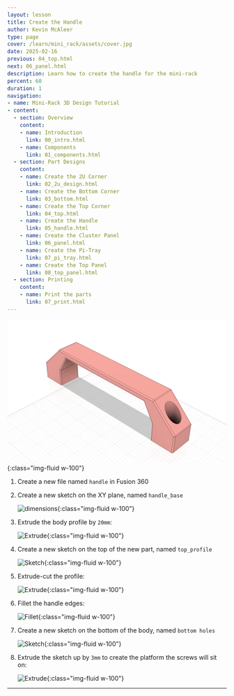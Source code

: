 ```yaml
---
layout: lesson
title: Create the Handle
author: Kevin McAleer
type: page
cover: /learn/mini_rack/assets/cover.jpg
date: 2025-02-16
previous: 04_top.html
next: 06_panel.html
description: Learn how to create the handle for the mini-rack
percent: 60
duration: 1
navigation:
- name: Mini-Rack 3D Design Tutorial
- content:
  - section: Overview
    content:
    - name: Introduction
      link: 00_intro.html
    - name: Components
      link: 01_components.html
  - section: Part Designs
    content:
    - name: Create the 2U Corner
      link: 02_2u_design.html
    - name: Create the Bottom Corner
      link: 03_bottom.html
    - name: Create the Top Corner
      link: 04_top.html
    - name: Create the Handle
      link: 05_handle.html
    - name: Create the Cluster Panel
      link: 06_panel.html
    - name: Create the Pi-Tray
      link: 07_pi_tray.html
    - name: Create the Top Panel
      link: 08_top_panel.html
  - section: Printing
    content:
    - name: Print the parts
      link: 07_print.html
---
```



![Handle Design](assets/handle_design.png){:class="img-fluid w-100"}

1. Create a new file named `handle` in Fusion 360

1. Create a new sketch on the XY plane, named `handle_base`

    ![dimensions](/learn/mini_rack/assets/handle_01_sketch.png){:class="img-fluid w-100"}

1. Extrude the body profile by `20mm`:

    ![Extrude](/learn/mini_rack/assets/handle_02_extrude.png){:class="img-fluid w-100"}

1. Create a new sketch on the top of the new part, named `top_profile`

    ![Sketch](/learn/mini_rack/assets/handle_03_sketch.png){:class="img-fluid w-100"}

1. Extrude-cut the profile:

    ![Extrude](/learn/mini_rack/assets/handle_04_extrude.png){:class="img-fluid w-100"}

1. Fillet the handle edges:

    ![Fillet](/learn/mini_rack/assets/handle_05_fillet.png){:class="img-fluid w-100"}

1. Create a new sketch on the bottom of the body, named `bottom holes`

    ![Sketch](/learn/mini_rack/assets/handle_06_sketch.png){:class="img-fluid w-100"}

1. Extrude the sketch up by `3mm` to create the platform the screws will sit on:

    ![Extrude](/learn/mini_rack/assets/handle_07_extrude.png){:class="img-fluid w-100"}

---
